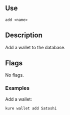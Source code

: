 ## Use

`add <name>`

## Description

Add a wallet to the database.

## Flags

No flags.

### Examples

Add a wallet:
```
kure wallet add Satoshi 
```